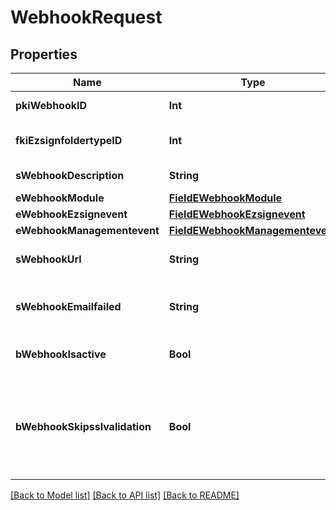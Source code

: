 # WebhookRequest

## Properties
Name | Type | Description | Notes
------------ | ------------- | ------------- | -------------
**pkiWebhookID** | **Int** | The unique ID of the Webhook | [optional] 
**fkiEzsignfoldertypeID** | **Int** | The unique ID of the Ezsignfoldertype. | [optional] 
**sWebhookDescription** | **String** | The description of the Webhook | 
**eWebhookModule** | [**FieldEWebhookModule**](FieldEWebhookModule.md) |  | 
**eWebhookEzsignevent** | [**FieldEWebhookEzsignevent**](FieldEWebhookEzsignevent.md) |  | [optional] 
**eWebhookManagementevent** | [**FieldEWebhookManagementevent**](FieldEWebhookManagementevent.md) |  | [optional] 
**sWebhookUrl** | **String** | The URL of the Webhook callback | 
**sWebhookEmailfailed** | **String** | The email that will receive the Webhook in case all attempts fail | 
**bWebhookIsactive** | **Bool** | Whether the Webhook is active or not | 
**bWebhookSkipsslvalidation** | **Bool** | Wheter the server&#39;s SSL certificate should be validated or not. Not recommended to skip for production use | 

[[Back to Model list]](../README.md#documentation-for-models) [[Back to API list]](../README.md#documentation-for-api-endpoints) [[Back to README]](../README.md)


